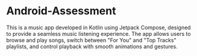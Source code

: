 # Android-Assessment
This is a music app developed in Kotlin using Jetpack Compose, designed to provide a seamless music listening experience. The app allows users to browse and play songs, switch between "For You" and "Top Tracks" playlists, and control playback with smooth animations and gestures.
